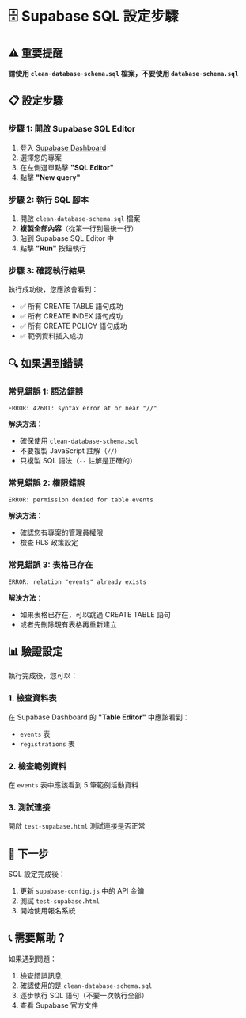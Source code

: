 # 🗄️ Supabase SQL 設定步驟

## ⚠️ 重要提醒

**請使用 `clean-database-schema.sql` 檔案，不要使用 `database-schema.sql`**

## 📋 設定步驟

### 步驟 1: 開啟 Supabase SQL Editor
1. 登入 [Supabase Dashboard](https://supabase.com/dashboard)
2. 選擇您的專案
3. 在左側選單點擊 **"SQL Editor"**
4. 點擊 **"New query"**

### 步驟 2: 執行 SQL 腳本
1. 開啟 `clean-database-schema.sql` 檔案
2. **複製全部內容**（從第一行到最後一行）
3. 貼到 Supabase SQL Editor 中
4. 點擊 **"Run"** 按鈕執行

### 步驟 3: 確認執行結果
執行成功後，您應該會看到：
- ✅ 所有 CREATE TABLE 語句成功
- ✅ 所有 CREATE INDEX 語句成功
- ✅ 所有 CREATE POLICY 語句成功
- ✅ 範例資料插入成功

## 🔍 如果遇到錯誤

### 常見錯誤 1: 語法錯誤
```
ERROR: 42601: syntax error at or near "//"
```
**解決方法**：
- 確保使用 `clean-database-schema.sql`
- 不要複製 JavaScript 註解（`//`）
- 只複製 SQL 語法（`--` 註解是正確的）

### 常見錯誤 2: 權限錯誤
```
ERROR: permission denied for table events
```
**解決方法**：
- 確認您有專案的管理員權限
- 檢查 RLS 政策設定

### 常見錯誤 3: 表格已存在
```
ERROR: relation "events" already exists
```
**解決方法**：
- 如果表格已存在，可以跳過 CREATE TABLE 語句
- 或者先刪除現有表格再重新建立

## 📊 驗證設定

執行完成後，您可以：

### 1. 檢查資料表
在 Supabase Dashboard 的 **"Table Editor"** 中應該看到：
- `events` 表
- `registrations` 表

### 2. 檢查範例資料
在 `events` 表中應該看到 5 筆範例活動資料

### 3. 測試連接
開啟 `test-supabase.html` 測試連接是否正常

## 🚀 下一步

SQL 設定完成後：
1. 更新 `supabase-config.js` 中的 API 金鑰
2. 測試 `test-supabase.html`
3. 開始使用報名系統

## 📞 需要幫助？

如果遇到問題：
1. 檢查錯誤訊息
2. 確認使用的是 `clean-database-schema.sql`
3. 逐步執行 SQL 語句（不要一次執行全部）
4. 查看 Supabase 官方文件


